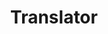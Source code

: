 ---
layout: list
title: Translator
desc: ProcessWire module for managing hardcoded and multi-language strings
link: https://github.com/kreativan/Translator
---